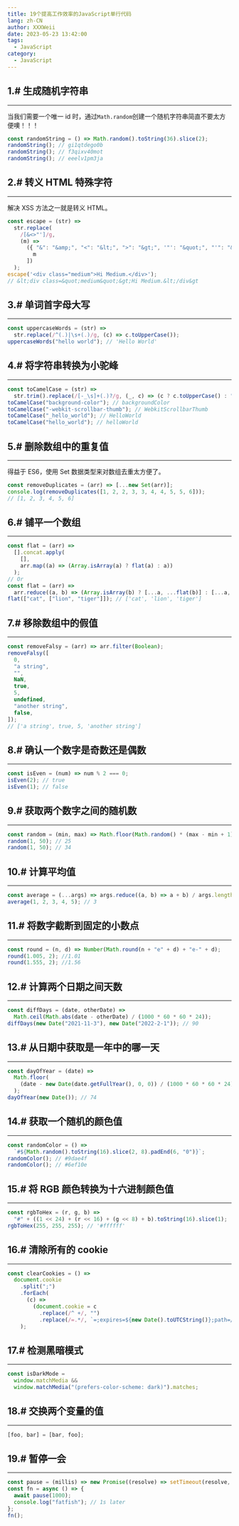 ```yaml
---
title: 19个提高工作效率的JavaScript单行代码
lang: zh-CN
author: XXXWeii
date: 2023-05-23 13:42:00
tags:
  - JavaScript
category:
  - JavaScript
---
```


## **1.# 生成随机字符串**

---

当我们需要一个唯一 id 时，通过`Math.random`创建一个随机字符串简直不要太方便噢！！！

```js
const randomString = () => Math.random().toString(36).slice(2);
randomString(); // gi1qtdego0b
randomString(); // f3qixv40mot
randomString(); // eeelv1pm3ja
```

## 2.# 转义 HTML 特殊字符

---

解决 XSS 方法之一就是转义 HTML。

```js
const escape = (str) =>
  str.replace(
    /[&<>"']/g,
    (m) =>
      ({ "&": "&amp;", "<": "&lt;", ">": "&gt;", '"': "&quot;", "'": "&#39;" }[
        m
      ])
  );
escape('<div class="medium">Hi Medium.</div>');
// &lt;div class=&quot;medium&quot;&gt;Hi Medium.&lt;/div&gt
```

## 3.# 单词首字母大写

---

```js
const uppercaseWords = (str) =>
  str.replace(/^(.)|\s+(.)/g, (c) => c.toUpperCase());
uppercaseWords("hello world"); // 'Hello World'
```

## 4.# 将字符串转换为小驼峰

---

```js
const toCamelCase = (str) =>
  str.trim().replace(/[-_\s]+(.)?/g, (_, c) => (c ? c.toUpperCase() : ""));
toCamelCase("background-color"); // backgroundColor
toCamelCase("-webkit-scrollbar-thumb"); // WebkitScrollbarThumb
toCamelCase("_hello_world"); // HelloWorld
toCamelCase("hello_world"); // helloWorld
```

## 5.# 删除数组中的重复值

---

得益于 ES6，使用 Set 数据类型来对数组去重太方便了。

```js
const removeDuplicates = (arr) => [...new Set(arr)];
console.log(removeDuplicates([1, 2, 2, 3, 3, 4, 4, 5, 5, 6]));
// [1, 2, 3, 4, 5, 6]
```

## 6.# 铺平一个数组

---

```js
const flat = (arr) =>
  [].concat.apply(
    [],
    arr.map((a) => (Array.isArray(a) ? flat(a) : a))
  );
// Or
const flat = (arr) =>
  arr.reduce((a, b) => (Array.isArray(b) ? [...a, ...flat(b)] : [...a, b]), []);
flat(["cat", ["lion", "tiger"]]); // ['cat', 'lion', 'tiger']
```

## 7.# 移除数组中的假值

---

```js
const removeFalsy = (arr) => arr.filter(Boolean);
removeFalsy([
  0,
  "a string",
  "",
  NaN,
  true,
  5,
  undefined,
  "another string",
  false,
]);
// ['a string', true, 5, 'another string']
```

## 8.# 确认一个数字是奇数还是偶数

---

```js
const isEven = (num) => num % 2 === 0;
isEven(2); // true
isEven(1); // false
```

## 9.# 获取两个数字之间的随机数

---

```js
const random = (min, max) => Math.floor(Math.random() * (max - min + 1) + min);
random(1, 50); // 25
random(1, 50); // 34
```

## 10.# 计算平均值

---

```js
const average = (...args) => args.reduce((a, b) => a + b) / args.length;
average(1, 2, 3, 4, 5); // 3
```

## 11.# 将数字截断到固定的小数点

---

```js
const round = (n, d) => Number(Math.round(n + "e" + d) + "e-" + d);
round(1.005, 2); //1.01
round(1.555, 2); //1.56
```

## 12.# 计算两个日期之间天数

---

```js
const diffDays = (date, otherDate) =>
  Math.ceil(Math.abs(date - otherDate) / (1000 * 60 * 60 * 24));
diffDays(new Date("2021-11-3"), new Date("2022-2-1")); // 90
```

## 13.# 从日期中获取是一年中的哪一天

---

```js
const dayOfYear = (date) =>
  Math.floor(
    (date - new Date(date.getFullYear(), 0, 0)) / (1000 * 60 * 60 * 24)
  );
dayOfYear(new Date()); // 74
```

## 14.# 获取一个随机的颜色值

---

```js
const randomColor = () =>
  `#${Math.random().toString(16).slice(2, 8).padEnd(6, "0")}`;
randomColor(); // #9dae4f
randomColor(); // #6ef10e
```

## 15.# 将 RGB 颜色转换为十六进制颜色值

---

```js
const rgbToHex = (r, g, b) =>
  "#" + ((1 << 24) + (r << 16) + (g << 8) + b).toString(16).slice(1);
rgbToHex(255, 255, 255); // '#ffffff'
```

## 16.# 清除所有的 cookie

---

```js
const clearCookies = () =>
  document.cookie
    .split(";")
    .forEach(
      (c) =>
        (document.cookie = c
          .replace(/^ +/, "")
          .replace(/=.*/, `=;expires=${new Date().toUTCString()};path=/`))
    );
```

## 17.# 检测黑暗模式

---

```js
const isDarkMode =
  window.matchMedia &&
  window.matchMedia("(prefers-color-scheme: dark)").matches;
```

## 18.# 交换两个变量的值

---

```js
[foo, bar] = [bar, foo];
```

## 19.# 暂停一会

---

```js
const pause = (millis) => new Promise((resolve) => setTimeout(resolve, millis));
const fn = async () => {
  await pause(1000);
  console.log("fatfish"); // 1s later
};
fn();
```
